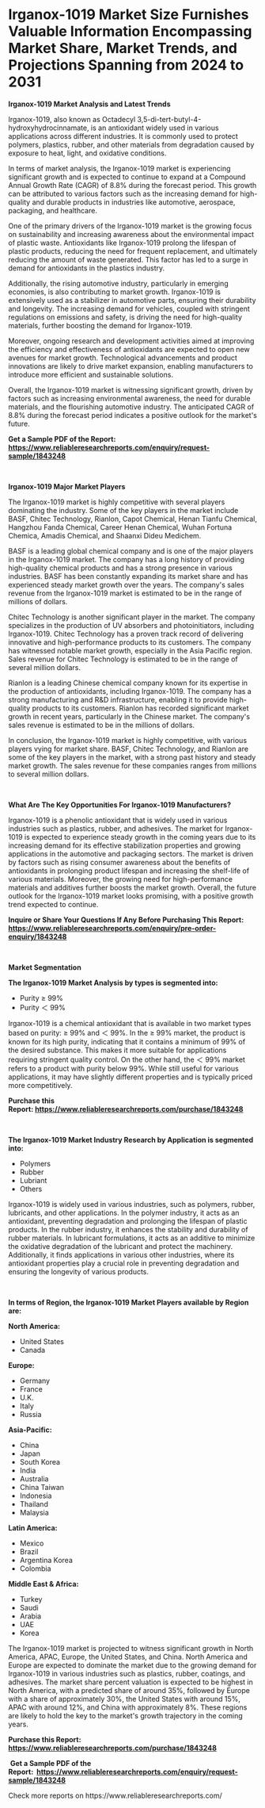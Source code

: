 <p><h1>Irganox-1019 Market Size Furnishes Valuable Information Encompassing Market Share, Market Trends, and Projections Spanning from 2024 to 2031</h1></p><p><strong>Irganox-1019 Market Analysis and Latest Trends</strong></p>
<p><p>Irganox-1019, also known as Octadecyl 3,5-di-tert-butyl-4-hydroxyhydrocinnamate, is an antioxidant widely used in various applications across different industries. It is commonly used to protect polymers, plastics, rubber, and other materials from degradation caused by exposure to heat, light, and oxidative conditions.</p><p>In terms of market analysis, the Irganox-1019 market is experiencing significant growth and is expected to continue to expand at a Compound Annual Growth Rate (CAGR) of 8.8% during the forecast period. This growth can be attributed to various factors such as the increasing demand for high-quality and durable products in industries like automotive, aerospace, packaging, and healthcare.</p><p>One of the primary drivers of the Irganox-1019 market is the growing focus on sustainability and increasing awareness about the environmental impact of plastic waste. Antioxidants like Irganox-1019 prolong the lifespan of plastic products, reducing the need for frequent replacement, and ultimately reducing the amount of waste generated. This factor has led to a surge in demand for antioxidants in the plastics industry.</p><p>Additionally, the rising automotive industry, particularly in emerging economies, is also contributing to market growth. Irganox-1019 is extensively used as a stabilizer in automotive parts, ensuring their durability and longevity. The increasing demand for vehicles, coupled with stringent regulations on emissions and safety, is driving the need for high-quality materials, further boosting the demand for Irganox-1019.</p><p>Moreover, ongoing research and development activities aimed at improving the efficiency and effectiveness of antioxidants are expected to open new avenues for market growth. Technological advancements and product innovations are likely to drive market expansion, enabling manufacturers to introduce more efficient and sustainable solutions.</p><p>Overall, the Irganox-1019 market is witnessing significant growth, driven by factors such as increasing environmental awareness, the need for durable materials, and the flourishing automotive industry. The anticipated CAGR of 8.8% during the forecast period indicates a positive outlook for the market's future.</p></p>
<p><strong>Get a Sample PDF of the Report:&nbsp; <a href="https://www.reliableresearchreports.com/enquiry/request-sample/1843248">https://www.reliableresearchreports.com/enquiry/request-sample/1843248</a></strong></p>
<p>&nbsp;</p>
<p><strong>Irganox-1019 Major Market Players</strong></p>
<p><p>The Irganox-1019 market is highly competitive with several players dominating the industry. Some of the key players in the market include BASF, Chitec Technology, Rianlon, Capot Chemical, Henan Tianfu Chemical, Hangzhou Fanda Chemical, Career Henan Chemical, Wuhan Fortuna Chemica, Amadis Chemical, and Shaanxi Dideu Medichem.</p><p>BASF is a leading global chemical company and is one of the major players in the Irganox-1019 market. The company has a long history of providing high-quality chemical products and has a strong presence in various industries. BASF has been constantly expanding its market share and has experienced steady market growth over the years. The company's sales revenue from the Irganox-1019 market is estimated to be in the range of millions of dollars.</p><p>Chitec Technology is another significant player in the market. The company specializes in the production of UV absorbers and photoinitiators, including Irganox-1019. Chitec Technology has a proven track record of delivering innovative and high-performance products to its customers. The company has witnessed notable market growth, especially in the Asia Pacific region. Sales revenue for Chitec Technology is estimated to be in the range of several million dollars.</p><p>Rianlon is a leading Chinese chemical company known for its expertise in the production of antioxidants, including Irganox-1019. The company has a strong manufacturing and R&D infrastructure, enabling it to provide high-quality products to its customers. Rianlon has recorded significant market growth in recent years, particularly in the Chinese market. The company's sales revenue is estimated to be in the millions of dollars.</p><p>In conclusion, the Irganox-1019 market is highly competitive, with various players vying for market share. BASF, Chitec Technology, and Rianlon are some of the key players in the market, with a strong past history and steady market growth. The sales revenue for these companies ranges from millions to several million dollars.</p></p>
<p>&nbsp;</p>
<p><strong>What Are The Key Opportunities For Irganox-1019 Manufacturers?</strong></p>
<p><p>Irganox-1019 is a phenolic antioxidant that is widely used in various industries such as plastics, rubber, and adhesives. The market for Irganox-1019 is expected to experience steady growth in the coming years due to its increasing demand for its effective stabilization properties and growing applications in the automotive and packaging sectors. The market is driven by factors such as rising consumer awareness about the benefits of antioxidants in prolonging product lifespan and increasing the shelf-life of various materials. Moreover, the growing need for high-performance materials and additives further boosts the market growth. Overall, the future outlook for the Irganox-1019 market looks promising, with a positive growth trend expected to continue.</p></p>
<p><strong>Inquire or Share Your Questions If Any Before Purchasing This Report: <a href="https://www.reliableresearchreports.com/enquiry/pre-order-enquiry/1843248">https://www.reliableresearchreports.com/enquiry/pre-order-enquiry/1843248</a></strong></p>
<p>&nbsp;</p>
<p><strong>Market Segmentation</strong></p>
<p><strong>The Irganox-1019 Market Analysis by types is segmented into:</strong></p>
<p><ul><li>Purity ≥ 99%</li><li>Purity ＜ 99%</li></ul></p>
<p><p>Irganox-1019 is a chemical antioxidant that is available in two market types based on purity: ≥ 99% and ＜ 99%. In the ≥ 99% market, the product is known for its high purity, indicating that it contains a minimum of 99% of the desired substance. This makes it more suitable for applications requiring stringent quality control. On the other hand, the ＜ 99% market refers to a product with purity below 99%. While still useful for various applications, it may have slightly different properties and is typically priced more competitively.</p></p>
<p><strong>Purchase this Report:&nbsp;<a href="https://www.reliableresearchreports.com/purchase/1843248">https://www.reliableresearchreports.com/purchase/1843248</a></strong></p>
<p>&nbsp;</p>
<p><strong>The Irganox-1019 Market Industry Research by Application is segmented into:</strong></p>
<p><ul><li>Polymers</li><li>Rubber</li><li>Lubriant</li><li>Others</li></ul></p>
<p><p>Irganox-1019 is widely used in various industries, such as polymers, rubber, lubricants, and other applications. In the polymer industry, it acts as an antioxidant, preventing degradation and prolonging the lifespan of plastic products. In the rubber industry, it enhances the stability and durability of rubber materials. In lubricant formulations, it acts as an additive to minimize the oxidative degradation of the lubricant and protect the machinery. Additionally, it finds applications in various other industries, where its antioxidant properties play a crucial role in preventing degradation and ensuring the longevity of various products.</p></p>
<p>&nbsp;</p>
<p><strong>In terms of Region, the Irganox-1019 Market Players available by Region are:</strong></p>
<p>
    <p> <strong> North America: </strong>
        <ul>
            <li>United States</li>
            <li>Canada</li>
        </ul>
        </p> 
    <p> <strong> Europe: </strong>
        <ul>
            <li>Germany</li>
            <li>France</li>
            <li>U.K.</li>
            <li>Italy</li>
            <li>Russia</li>
        </ul>
        </p> 
    <p> <strong> Asia-Pacific: </strong>
        <ul>
            <li>China</li>
            <li>Japan</li>
            <li>South Korea</li>
            <li>India</li>
            <li>Australia</li>
            <li>China Taiwan</li>
            <li>Indonesia</li>
            <li>Thailand</li>
            <li>Malaysia</li>
        </ul>
        </p> 
    <p> <strong> Latin America: </strong>
        <ul>
            <li>Mexico</li>
            <li>Brazil</li>
            <li>Argentina Korea</li>
            <li>Colombia</li>
        </ul>
        </p> 
    <p> <strong> Middle East & Africa: </strong>
        <ul>
            <li>Turkey</li>
            <li>Saudi</li>
            <li>Arabia</li>
            <li>UAE</li>
            <li>Korea</li>
        </ul>
    </p>
    </p>
<p><p>The Irganox-1019 market is projected to witness significant growth in North America, APAC, Europe, the United States, and China. North America and Europe are expected to dominate the market due to the growing demand for Irganox-1019 in various industries such as plastics, rubber, coatings, and adhesives. The market share percent valuation is expected to be highest in North America, with a predicted share of around 35%, followed by Europe with a share of approximately 30%, the United States with around 15%, APAC with around 12%, and China with approximately 8%. These regions are likely to hold the key to the market's growth trajectory in the coming years.</p></p>
<p><strong>Purchase this Report: <a href="https://www.reliableresearchreports.com/purchase/1843248">https://www.reliableresearchreports.com/purchase/1843248</a></strong></p>
<p>&nbsp;<strong>Get a Sample PDF of the Report:&nbsp;&nbsp;<a href="https://www.reliableresearchreports.com/enquiry/request-sample/1843248">https://www.reliableresearchreports.com/enquiry/request-sample/1843248</a></strong></p>
<p><strong></strong></p>
<p>Check more reports on https://www.reliableresearchreports.com/</p>